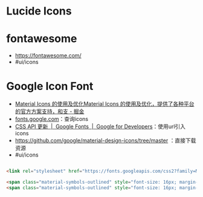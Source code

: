 # Lucide Icons

# fontawesome
- https://fontawesome.com/
- #ui/icons


# Google Icon Font
- [Material Icons 的使用及优化Material Icons 的使用及优化，提供了各种平台的官方方案支持，和支 - 掘金](https://juejin.cn/post/7200962751400378423)
- [fonts.google.com](https://fonts.google.com/icons)：查询icons
- [CSS API 更新  |  Google Fonts  |  Google for Developers](https://developers.google.com/fonts/docs/css2?hl=zh-cn)：使用url引入icons
- https://github.com/google/material-design-icons/tree/master ：直接下载资源
- #ui/icons

```html

<link rel="stylesheet" href="https://fonts.googleapis.com/css2?family=Material+Symbols+Outlined:opsz,wght,FILL,GRAD@20..48,100..700,0..1,-50..200" />

<span class="material-symbols-outlined" style="font-size: 16px; margin-right: 4px;">person</span>
<span class="material-symbols-outlined" style="font-size: 16px; margin-right: 4px;">schedule</span>
```